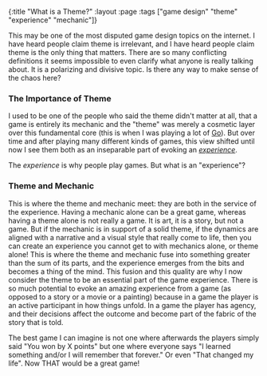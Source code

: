 {:title "What is a Theme?"
 :layout :page
 :tags ["game design" "theme" "experience" "mechanic"]}

[go]: go.html
[experience]: holographic-experience.html

This may be one of the most disputed game design topics on the internet.  I have heard people claim theme is irrelevant, and I have heard people claim theme is the only thing that matters.  There are so many conflicting definitions it seems impossible to even clarify what anyone is really talking about.  It is a polarizing and divisive topic.  Is there any way to make sense of the chaos here?

### The Importance of Theme

I used to be one of the people who said the theme didn't matter at all, that a game is entirely its mechanic and the "theme" was merely a cosmetic layer over this fundamental core (this is when I was playing a lot of [Go][go]).  But over time and after playing many different kinds of games, this view shifted until now I see them both as an inseparable part of evoking an _[experience][experience]_.

The _experience_ is why people play games.  But what is an "experience"?

### Theme and Mechanic

This is where the theme and mechanic meet:  they are both in the service of the experience.  Having a mechanic alone can be a great game, whereas having a theme alone is not really a game.  It is art, it is a story, but not a game.  But if the mechanic is in support of a solid theme, if the dynamics are aligned with a narrative and a visual style that really come to life, then you can create an experience you cannot get to with mechanics alone, or theme alone!  This is where the theme and mechanic fuse into something greater than the sum of its parts, and the experience emerges from the bits and becomes a thing of the mind.  This fusion and this quality are why I now consider the theme to be an essential part of the game experience.  There is so much potential to evoke an amazing experience from a game (as opposed to a story or a movie or a painting) because in a game the player is an active participant in how things unfold.  In a game the player has agency, and their decisions affect the outcome and become part of the fabric of the story that is told.  

The best game I can imagine is not one where afterwards the players simply said "You won by X points" but one where everyone says "I learned something and/or I will remember that forever."  Or even "That changed my life".  Now THAT would be a great game!